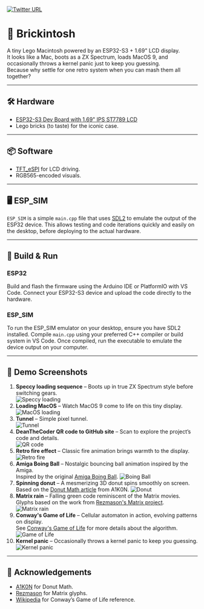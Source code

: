 [![Twitter URL](https://img.shields.io/twitter/url/https/twitter.com/deanthecoder.svg?style=social&label=Follow%20%40deanthecoder)](https://twitter.com/deanthecoder)

# 🧱 Brickintosh

A tiny Lego Macintosh powered by an ESP32-S3 + 1.69" LCD display.  
It looks like a Mac, boots as a ZX Spectrum, loads MacOS 9, and occasionally throws a kernel panic just to keep you guessing.  
Because why settle for one retro system when you can mash them all together?

---

## 🛠 Hardware

- [ESP32-S3 Dev Board with 1.69" IPS ST7789 LCD](https://thepihut.com/products/esp32-s3-development-board-with-1-69-lcd-display-240-x-280)  
- Lego bricks (to taste) for the iconic case.  

---

## 📦 Software

- [TFT_eSPI](https://github.com/Bodmer/TFT_eSPI) for LCD driving.  
- RGB565-encoded visuals.  

---

## 🖥 ESP_SIM

`ESP_SIM` is a simple `main.cpp` file that uses [SDL2](https://www.libsdl.org/) to emulate the output of the ESP32 device. This allows testing and code iterations quickly and easily on the desktop, before deploying to the actual hardware.

---

## 🚀 Build & Run

### ESP32

Build and flash the firmware using the Arduino IDE or PlatformIO with VS Code. Connect your ESP32-S3 device and upload the code directly to the hardware.

### ESP_SIM

To run the ESP_SIM emulator on your desktop, ensure you have SDL2 installed. Compile `main.cpp` using your preferred C++ compiler or build system in VS Code. Once compiled, run the executable to emulate the device output on your computer.

---

## 📸 Demo Screenshots

1. **Speccy loading sequence** – Boots up in true ZX Spectrum style before switching gears.  
   ![Speccy loading](img/1.png)  
2. **Loading MacOS** – Watch MacOS 9 come to life on this tiny display.  
   ![MacOS loading](img/2.png)  
3. **Tunnel** – Simple pixel tunnel.  
   ![Tunnel](img/3.png)  
4. **DeanTheCoder QR code to GitHub site** – Scan to explore the project’s code and details.  
   ![QR code](img/4.png)  
5. **Retro fire effect** – Classic fire animation brings warmth to the display.  
   ![Retro fire](img/5.png)  
6. **Amiga Boing Ball** – Nostalgic bouncing ball animation inspired by the Amiga.  
   Inspired by the original [Amiga Boing Ball](https://en.wikipedia.org/wiki/Amiga).
   ![Boing Ball](img/6.png)  
7. **Spinning donut** – A mesmerizing 3D donut spins smoothly on screen.  
   Based on the [Donut Math article](https://www.a1k0n.net/2011/07/20/donut-math.html) from A1K0N.
   ![Donut](img/7.png)  
8. **Matrix rain** – Falling green code reminiscent of the Matrix movies.  
   Glyphs based on the work from [Rezmason's Matrix project](https://github.com/Rezmason/matrix).
   ![Matrix rain](img/8.png)  
9. **Conway's Game of Life** – Cellular automaton in action, evolving patterns on display.  
   See [Conway's Game of Life](https://en.wikipedia.org/wiki/Conway%27s_Game_of_Life) for more details about the algorithm.
   ![Game of Life](img/9.png)  
10. **Kernel panic** – Occasionally throws a kernel panic to keep you guessing.  
   ![Kernel panic](img/10.png)  

---

## 🙏 Acknowledgements

- [A1K0N](https://www.a1k0n.net/2011/07/20/donut-math.html) for Donut Math.  
- [Rezmason](https://github.com/Rezmason/matrix) for Matrix glyphs.  
- [Wikipedia](https://en.wikipedia.org/wiki/Conway%27s_Game_of_Life) for Conway’s Game of Life reference.
